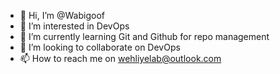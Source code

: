 - 👋 Hi, I’m @Wabigoof
- 👀 I’m interested in DevOps
- 🌱 I’m currently learning Git and Github for repo management
- 💞️ I’m looking to collaborate on DevOps
- 📫 How to reach me on wehliyelab@outlook.com

<!---
Wabigoof/Wabigoof is a ✨ special ✨ repository because its `README.md` (this file) appears on your GitHub profile.
You can click the Preview link to take a look at your changes.
--->
